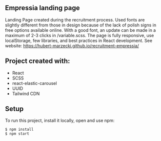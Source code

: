 ## Empressia landing page
Landing Page created during the recruitment process. Used fonts are slightly different from those in design because of the lack of polish signs in free options available online. With a good font, an update can be made in a maximum of 2-3 clicks in /variable.scss. The page is fully responsive, use localStorage, few libraries, and best practices in React development. 
See website: https://hubert-marzecki.github.io/recruitment-empressia/

## Project created with:
* React 
* SCSS
* react-elastic-carousel
* UUID 
* Tailwind CDN


## Setup
To run this project, install it locally, open and use npm:

```
$ npm install
$ npm start
```
